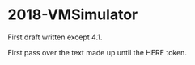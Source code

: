 # 2018-VMSimulator

First draft written except 4.1.

First pass over the text made up until the HERE token.